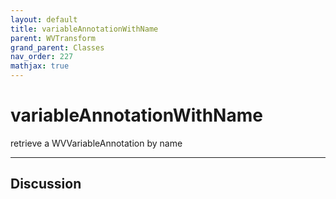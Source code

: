 ```yaml
---
layout: default
title: variableAnnotationWithName
parent: WVTransform
grand_parent: Classes
nav_order: 227
mathjax: true
---
```


#  variableAnnotationWithName

retrieve a WVVariableAnnotation by name


---

## Discussion

  
